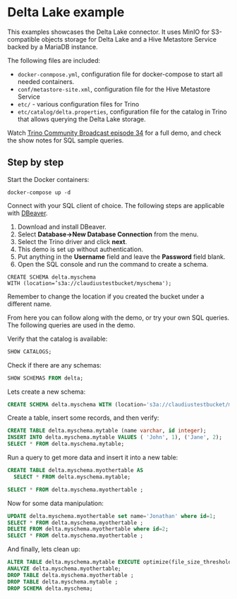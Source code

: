 # Delta Lake example

This examples showcases the Delta Lake connector. It uses MinIO for
S3-compatible objects storage for Delta Lake and a Hive Metastore Service backed
by a MariaDB instance.

The following files are included:

* `docker-conmpose.yml`, configuration file for docker-compose to start all
  needed containers.
* `conf/metastore-site.xml`, configuration file for the Hive Metastore Service
* `etc/` - various configuration files for Trino
* `etc/catalog/delta.properties`, configuration file for the catalog in Trino
  that allows querying the Delta Lake storage.

Watch [Trino Community Broadcast episode 34](https://trino.io/episodes/34.html)
for a full demo, and check the show notes for SQL sample queries.

## Step by step

Start the Docker containers:

```
docker-compose up -d
```

Connect with your SQL client of choice. The following steps are applicable with
[DBeaver](https://dbeaver.io/download).

1. Download and install DBeaver.
2. Select **Database->New Database Connection** from the menu.
3. Select the Trino driver and click **next**.
4. This demo is set up without authentication.
5. Put anything in the **Username** field and leave the **Password** field
   blank.
6. Open the SQL console and run the command to create a schema.

```
CREATE SCHEMA delta.myschema
WITH (location=’s3a://claudiustestbucket/myschema');
```
Remember to change the location if you created the bucket under a different name.

From here you can follow along with the demo, or try your own SQL queries. The
following queries are used in the demo.

Verify that the catalog is available:

```sql
SHOW CATALOGS;
```

Check if there are any schemas:

```sql
SHOW SCHEMAS FROM delta;
```

Lets create a new schema:

```sql
CREATE SCHEMA delta.myschema WITH (location='s3a://claudiustestbucket/myschema');
```

Create a table, insert some records, and then verify:

```sql
CREATE TABLE delta.myschema.mytable (name varchar, id integer);
INSERT INTO delta.myschema.mytable VALUES ( 'John', 1), ('Jane', 2);
SELECT * FROM delta.myschema.mytable;
```

Run a query to get more data and insert it into a new table:

```sql
CREATE TABLE delta.myschema.myothertable AS
  SELECT * FROM delta.myschema.mytable;

SELECT * FROM delta.myschema.myothertable ;
```

Now for some data manipulation:

```sql
UPDATE delta.myschema.myothertable set name='Jonathan' where id=1;
SELECT * FROM delta.myschema.myothertable ;
DELETE FROM delta.myschema.myothertable where id=2;
SELECT * FROM delta.myschema.myothertable ;
```

And finally, lets clean up:

```sql
ALTER TABLE delta.myschema.mytable EXECUTE optimize(file_size_threshold => '10MB');
ANALYZE delta.myschema.myothertable;
DROP TABLE delta.myschema.myothertable ;
DROP TABLE delta.myschema.mytable ;
DROP SCHEMA delta.myschema;
```

